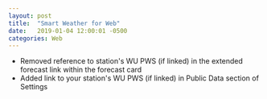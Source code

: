 ```yaml
---
layout: post
title:  "Smart Weather for Web"
date:   2019-01-04 12:00:01 -0500
categories: Web
---
```


- Removed reference to station's WU PWS (if linked) in the extended forecast link within the forecast card
- Added link to your station's WU PWS (if linked) in Public Data section of Settings
